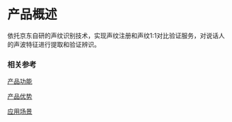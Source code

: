 #  产品概述

依托京东自研的声纹识别技术，实现声纹注册和声纹1:1对比验证服务，对说话人的声波特征进行提取和验证辨识。

### 相关参考
[产品功能](Features.md)

[产品优势](Benefits.md)

[应用场景](Application-Scenarios.md)